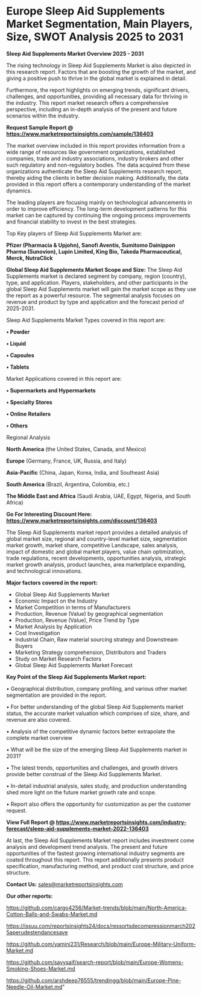 # Europe Sleep Aid Supplements Market Segmentation, Main Players, Size, SWOT Analysis 2025 to 2031

<Strong> Sleep Aid Supplements Market Overview 2025 - 2031</strong>

The rising technology in Sleep Aid Supplements Market is also depicted in this research report. Factors that are boosting the growth of the market, and giving a positive push to thrive in the global market is explained in detail.

Furthermore, the report highlights on emerging trends, significant drivers, challenges, and opportunities, providing all necessary data for thriving in the industry. This report market research offers a comprehensive perspective, including an in-depth analysis of the present and future scenarios within the industry.

<strong>Request Sample Report @ <a href=https://www.marketreportsinsights.com/sample/136403>https://www.marketreportsinsights.com/sample/136403</a></strong>

The market overview included in this report provides information from a wide range of resources like government organizations, established companies, trade and industry associations, industry brokers and other such regulatory and non-regulatory bodies. The data acquired from these organizations authenticate the Sleep Aid Supplements research report, thereby aiding the clients in better decision making. Additionally, the data provided in this report offers a contemporary understanding of the market dynamics.

The leading players are focusing mainly on technological advancements in order to improve efficiency. The long-term development patterns for this market can be captured by continuing the ongoing process improvements and financial stability to invest in the best strategies.

Top Key players of Sleep Aid Supplements Market are:

<strong>Pfizer (Pharmacia & Upjohn), Sanofi Aventis, Sumitomo Dainippon Pharma (Sunovion), Lupin Limited, King Bio, Takeda Pharmaceutical, Merck, NutraClick</strong>

<strong><b>Global Sleep Aid Supplements Market Scope and Size:</b></strong>
The Sleep Aid Supplements market is declared segment by company, region (country), type, and application. Players, stakeholders, and other participants in the global Sleep Aid Supplements market will gain the market scope as they use the report as a powerful resource. The segmental analysis focuses on revenue and product by type and application and the forecast period of 2025-2031.

Sleep Aid Supplements Market Types covered in this report are:

<strong>• Powder

• Liquid

• Capsules

• Tablets</strong>

Market Applications covered in this report are:

<strong>• Supermarkets and Hypermarkets

• Specialty Stores

• Online Retailers

• Others</strong> 

Regional Analysis

<strong>North America</strong> (the United States, Canada, and Mexico)

<strong>Europe</strong> (Germany, France, UK, Russia, and Italy)

<strong>Asia-Pacific</strong> (China, Japan, Korea, India, and Southeast Asia)

<strong>South America</strong> (Brazil, Argentina, Colombia, etc.)

<strong>The Middle East and Africa</strong> (Saudi Arabia, UAE, Egypt, Nigeria, and South Africa)

<strong>Go For Interesting Discount Here: <a href=https://www.marketreportsinsights.com/discount/136403>https://www.marketreportsinsights.com/discount/136403</a></strong>

The Sleep Aid Supplements market report provides a detailed analysis of global market size, regional and country-level market size, segmentation market growth, market share, competitive Landscape, sales analysis, impact of domestic and global market players, value chain optimization, trade regulations, recent developments, opportunities analysis, strategic market growth analysis, product launches, area marketplace expanding, and technological innovations.

<strong><b>Major factors covered in the report:</b></strong>
<ul>
  <li>Global Sleep Aid Supplements Market </li>
  <li>Economic Impact on the Industry</li>
  <li>Market Competition in terms of Manufacturers</li>
  <li>Production, Revenue (Value) by geographical segmentation</li>
  <li>Production, Revenue (Value), Price Trend by Type</li>
  <li>Market Analysis by Application</li>
  <li>Cost Investigation</li>
  <li>Industrial Chain, Raw material sourcing strategy and Downstream Buyers</li>
  <li>Marketing Strategy comprehension, Distributors and Traders</li>
  <li>Study on Market Research Factors</li>
  <li>Global Sleep Aid Supplements Market Forecast</li>
</ul>

<strong><b>Key Point of the Sleep Aid Supplements Market report:</b></strong>

• Geographical distribution, company profiling, and various other market segmentation are provided in the report.

• For better understanding of the global Sleep Aid Supplements market status, the accurate market valuation which comprises of size, share, and revenue are also covered.

• Analysis of the competitive dynamic factors better extrapolate the complete market overview

• What will be the size of the emerging Sleep Aid Supplements market in 2031?

• The latest trends, opportunities and challenges, and growth drivers provide better construal of the Sleep Aid Supplements Market.

• In-detail industrial analysis, sales study, and production understanding shed more light on the future market growth rate and scope.

• Report also offers the opportunity for customization as per the customer request.

<strong><b>View Full Report @ <a href=https://www.marketreportsinsights.com/industry-forecast/sleep-aid-supplements-market-2022-136403>https://www.marketreportsinsights.com/industry-forecast/sleep-aid-supplements-market-2022-136403</a></b></strong>


At last, the Sleep Aid Supplements Market report includes investment come analysis and development trend analysis. The present and future opportunities of the fastest growing international industry segments are coated throughout this report. This report additionally presents product specification, manufacturing method, and product cost structure, and price structure.

<strong>Contact Us:</strong>
sales@marketreportsinsights.com

<strong>Our other reports:</strong>

<a href=https://github.com/cargo4256/Market-trends/blob/main/North-America-Cotton-Balls-and-Swabs-Market.md>https://github.com/cargo4256/Market-trends/blob/main/North-America-Cotton-Balls-and-Swabs-Market.md</a>

<a href=https://issuu.com/reportsinsights24/docs/ressortsdecompressionmarch2025aperudestendancesave>https://issuu.com/reportsinsights24/docs/ressortsdecompressionmarch2025aperudestendancesave</a>

<a href=https://github.com/yamini231/Research/blob/main/Europe-Military-Uniform-Market.md>https://github.com/yamini231/Research/blob/main/Europe-Military-Uniform-Market.md</a>

<a href=https://github.com/sayysaif/search-report/blob/main/Europe-Womens-Smoking-Shoes-Market.md>https://github.com/sayysaif/search-report/blob/main/Europe-Womens-Smoking-Shoes-Market.md</a>

<a href=https://github.com/arshdeep76555/trendingg/blob/main/Europe-Pine-Needle-Oil-Market.md>https://github.com/arshdeep76555/trendingg/blob/main/Europe-Pine-Needle-Oil-Market.md</a>"
